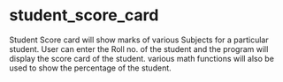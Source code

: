 # student_score_card
Student Score card will show marks of various Subjects for a particular student. User can enter the Roll no. of the student and the program will display the score card of the student. various math functions will also be used to show the percentage of the student.

